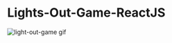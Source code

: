 # Lights-Out-Game-ReactJS
 

![light-out-game gif](https://user-images.githubusercontent.com/24496846/217276243-5431944c-857c-4905-91dc-c966d01cd842.gif)
